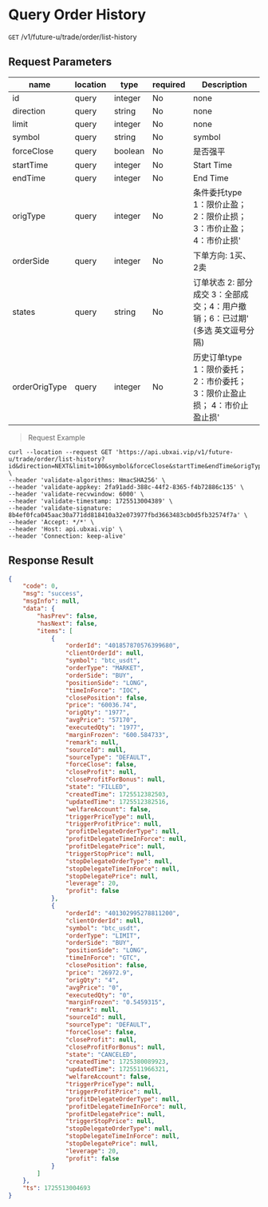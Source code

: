 # Query Order History

`GET` /v1/future-u/trade/order/list-history

## Request Parameters

| name          | location  | type    | required | Description                                   |
| ------------- | ----- | ------- | ---- |-----------------------------------------------|
| id            | query | integer | No   | none                                          |
| direction     | query | string  | No   | none                                          |
| limit         | query | integer | No   | none                                          |
| symbol        | query | string  | No   | symbol                                        |
| forceClose    | query | boolean | No   | 是否强平                                          |
| startTime     | query | integer | No   | Start Time                                    |
| endTime       | query | integer | No   | End Time                                      |
| origType      | query | integer | No   | 条件委托type 1：限价止盈；2：限价止损；3：市价止盈；4：市价止损'         |
| orderSide     | query | integer | No   | 下单方向: 1买、2卖                                   |
| states        | query | string  | No   | 订单状态 2: 部分成交 3：全部成交；4：用户撤销；6：已过期' (多选 英文逗号分隔) |
| orderOrigType | query | integer | No   | 历史订单type  1：限价委托； 2：市价委托； 3：限价止盈止损； 4：市价止盈止损' |

> Request Example

```shell
curl --location --request GET 'https://api.ubxai.vip/v1/future-u/trade/order/list-history?id&direction=NEXT&limit=100&symbol&forceClose&startTime&endTime&origType&orderSide&states&orderOrigType' \
--header 'validate-algorithms: HmacSHA256' \
--header 'validate-appkey: 2fa91add-388c-44f2-8365-f4b72886c135' \
--header 'validate-recvwindow: 6000' \
--header 'validate-timestamp: 1725513004389' \
--header 'validate-signature: 8b4ef0fca045aac30a771dd818410a32e073977fbd3663483cb0d5fb32574f7a' \
--header 'Accept: */*' \
--header 'Host: api.ubxai.vip' \
--header 'Connection: keep-alive'
```

## Response Result

```json
{
    "code": 0,
    "msg": "success",
    "msgInfo": null,
    "data": {
        "hasPrev": false,
        "hasNext": false,
        "items": [
            {
                "orderId": "401857870576399680",
                "clientOrderId": null,
                "symbol": "btc_usdt",
                "orderType": "MARKET",
                "orderSide": "BUY",
                "positionSide": "LONG",
                "timeInForce": "IOC",
                "closePosition": false,
                "price": "60036.74",
                "origQty": "1977",
                "avgPrice": "57170",
                "executedQty": "1977",
                "marginFrozen": "600.584733",
                "remark": null,
                "sourceId": null,
                "sourceType": "DEFAULT",
                "forceClose": false,
                "closeProfit": null,
                "closeProfitForBonus": null,
                "state": "FILLED",
                "createdTime": 1725512382503,
                "updatedTime": 1725512382516,
                "welfareAccount": false,
                "triggerPriceType": null,
                "triggerProfitPrice": null,
                "profitDelegateOrderType": null,
                "profitDelegateTimeInForce": null,
                "profitDelegatePrice": null,
                "triggerStopPrice": null,
                "stopDelegateOrderType": null,
                "stopDelegateTimeInForce": null,
                "stopDelegatePrice": null,
                "leverage": 20,
                "profit": false
            },
            {
                "orderId": "401302995278811200",
                "clientOrderId": null,
                "symbol": "btc_usdt",
                "orderType": "LIMIT",
                "orderSide": "BUY",
                "positionSide": "LONG",
                "timeInForce": "GTC",
                "closePosition": false,
                "price": "26972.9",
                "origQty": "4",
                "avgPrice": "0",
                "executedQty": "0",
                "marginFrozen": "0.5459315",
                "remark": null,
                "sourceId": null,
                "sourceType": "DEFAULT",
                "forceClose": false,
                "closeProfit": null,
                "closeProfitForBonus": null,
                "state": "CANCELED",
                "createdTime": 1725380089923,
                "updatedTime": 1725511966321,
                "welfareAccount": false,
                "triggerPriceType": null,
                "triggerProfitPrice": null,
                "profitDelegateOrderType": null,
                "profitDelegateTimeInForce": null,
                "profitDelegatePrice": null,
                "triggerStopPrice": null,
                "stopDelegateOrderType": null,
                "stopDelegateTimeInForce": null,
                "stopDelegatePrice": null,
                "leverage": 20,
                "profit": false
            }
        ]
    },
    "ts": 1725513004693
}
```

